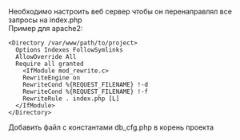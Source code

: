 Необходимо настроить веб сервер чтобы он перенаправлял все запросы на index.php  
Пример для apache2:
```SHELL
<Directory /var/www/path/to/project>
  Options Indexes FollowSymlinks
  AllowOverride All
  Require all granted
    <IfModule mod_rewrite.c>
    RewriteEngine on
    RewriteCond %{REQUEST_FILENAME} !-d
    RewriteCond %{REQUEST_FILENAME} !-f
    RewriteRule . index.php [L]
  </IfModule>
</Directory>
```
Добавить файл с константами db_cfg.php в корень проекта
